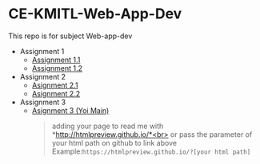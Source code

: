 # CE-KMITL-Web-App-Dev

This repo is for subject Web-app-dev

- Assignment 1
  - [Assignment 1.1](https://htmlpreview.github.io/?https://github.com/Patiyut1807/CE-KMITL-Web-App-Dev/blob/main/1/1.html)
  - [Assignment 1.2](https://htmlpreview.github.io/?https://github.com/Patiyut1807/CE-KMITL-Web-App-Dev/blob/main/1/2.html)
- Assignment 2
  - [Asignment 2.1](https://htmlpreview.github.io/?https://github.com/Patiyut1807/CE-KMITL-Web-App-Dev/blob/main/2/64010479_1.html)
  - [Asignment 2.2](https://htmlpreview.github.io/?https://github.com/Patiyut1807/CE-KMITL-Web-App-Dev/blob/main/2/64010479_2.html)
- Assignment 3
  - [Asignment 3 (Yoi Main)](https://github.com/Patiyut1807/CE-KMITL-Web-App-Dev/blob/main/Assignment%203/index.html)
    > adding your page to read me with *http://htmlpreview.github.io/*<br>
    > or
    > pass the parameter of your html path on github to link above<br>
    > Example:`https://htmlpreview.github.io/?[your html path]`
